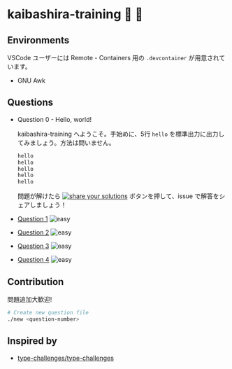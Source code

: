 # kaibashira-training :shell: :muscle:

## Environments

VSCode ユーザーには Remote - Containers 用の `.devcontainer` が用意されています。

- GNU Awk

## Questions

- Question 0 - Hello, world!

  kaibashira-training へようこそ。手始めに、5行 `hello` を標準出力に出力してみましょう。方法は問いません。
  ```bash
  hello
  hello
  hello
  hello
  hello
  ```
  問題が解けたら [![share your solutions](https://img.shields.io/badge/-Share%20your%20Solutions-teal)](https://github.com/9sako6-playground/kaibashira-training/issues/new?labels=solution,0&title=Solve+0&body=%60%60%60bash%0A%23+my+solution%0A%60%60%60) ボタンを押して、issue で解答をシェアしましょう！

- [Question 1](/questions/1/README.md) ![easy](https://img.shields.io/badge/-easy-green)
- [Question 2](/questions/2/README.md) ![easy](https://img.shields.io/badge/-easy-green)
- [Question 3](/questions/3/README.md) ![easy](https://img.shields.io/badge/-easy-green)
- [Question 4](/questions/4/README.md) ![easy](https://img.shields.io/badge/-easy-green)

## Contribution

問題追加大歓迎!

```bash
# Create new question file
./new <question-number>
```

## Inspired by

- [type-challenges/type-challenges](https://github.com/type-challenges/type-challenges)
